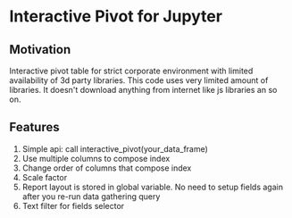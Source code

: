 # Interactive Pivot for Jupyter

## Motivation
Interactive pivot table for strict corporate environment with limited availability of 3d party libraries. This code uses very limited amount of libraries. It doesn't download anything from internet like js libraries an so on.

## Features

1. Simple api: call interactive_pivot(your_data_frame)
2. Use multiple columns to compose index
3. Change order of columns that compose index
4. Scale factor
5. Report layout is stored in global variable. No need to setup fields again after you re-run data gathering query 
6. Text filter for fields selector